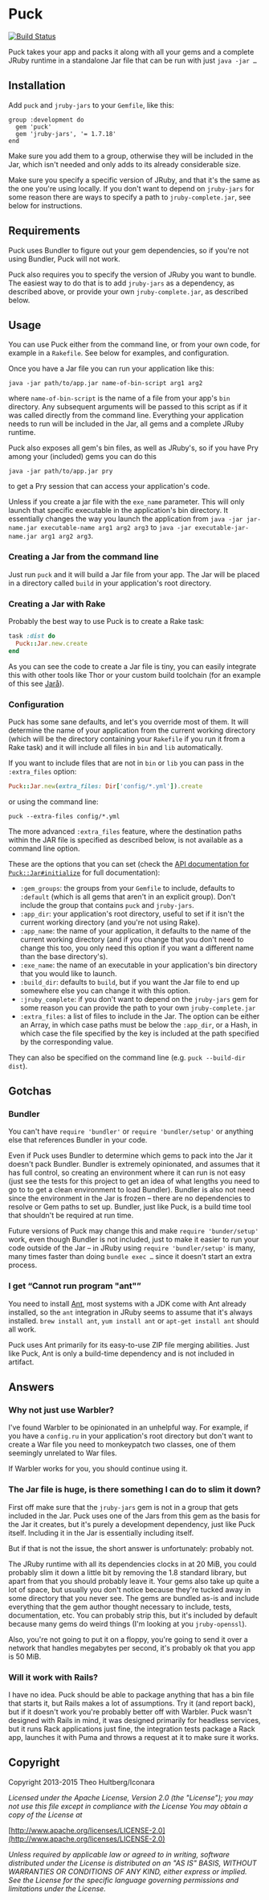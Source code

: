 # Puck

[![Build Status](https://travis-ci.org/iconara/puck.png?branch=master)](https://travis-ci.org/iconara/puck)

Puck takes your app and packs it along with all your gems and a complete JRuby runtime in a standalone Jar file that can be run with just `java -jar …`

## Installation

Add `puck` and `jruby-jars` to your `Gemfile`, like this:

    group :development do
      gem 'puck'
      gem 'jruby-jars', '= 1.7.18'
    end

Make sure you add them to a group, otherwise they will be included in the Jar, which isn't needed and only adds to its already considerable size.

Make sure you specify a specific version of JRuby, and that it's the same as the one you're using locally. If you don't want to depend on `jruby-jars` for some reason there are ways to specify a path to `jruby-complete.jar`, see below for instructions.

## Requirements

Puck uses Bundler to figure out your gem dependencies, so if you're not using Bundler, Puck will not work.

Puck also requires you to specify the version of JRuby you want to bundle. The easiest way to do that is to add `jruby-jars` as a dependency, as described above, or provide your own `jruby-complete.jar`, as described below.

## Usage

You can use Puck either from the command line, or from your own code, for example in a `Rakefile`. See below for examples, and configuration.

Once you have a Jar file you can run your application like this:

    java -jar path/to/app.jar name-of-bin-script arg1 arg2

where `name-of-bin-script` is the name of a file from your app's `bin` directory. Any subsequent arguments will be passed to this script as if it was called directly from the command line. Everything your application needs to run will be included in the Jar, all gems and a complete JRuby runtime.

Puck also exposes all gem's bin files, as well as JRuby's, so if you have Pry among your (included) gems you can do this

    java -jar path/to/app.jar pry

to get a Pry session that can access your application's code.

Unless if you create a jar file with the `exe_name` parameter. This will only launch that specific executable in the application's bin directory. It essentially changes the way you launch the application from `java -jar jar-name.jar executable-name arg1 arg2 arg3` to `java -jar executable-jar-name.jar arg1 arg2 arg3`.

### Creating a Jar from the command line

Just run `puck` and it will build a Jar file from your app. The Jar will be placed in a directory called `build` in your application's root directory.

### Creating a Jar with Rake

Probably the best way to use Puck is to create a Rake task:

```ruby
task :dist do
  Puck::Jar.new.create
end
```

As you can see the code to create a Jar file is tiny, you can easily integrate this with other tools like Thor or your custom build toolchain (for an example of this see [Jarå](https://github.com/burtcorp/jara)).

### Configuration

Puck has some sane defaults, and let's you override most of them. It will determine the name of your application from the current working directory (which will be the directory containing your `Rakefile` if you run it from a Rake task) and it will include all files in `bin` and `lib` automatically.

If you want to include files that are not in `bin` or `lib` you can pass in the `:extra_files` option:

```ruby
Puck::Jar.new(extra_files: Dir['config/*.yml']).create
```

or using the command line:

```
puck --extra-files config/*.yml
```

The more advanced `:extra_files` feature, where the destination paths within the JAR file is specified as described below, is not available as a command line option.

These are the options that you can set (check the [API documentation for `Puck::Jar#initialize`](http://rubydoc.info/github/iconara/puck/master/Puck/Jar#initialize-instance_method) for full documentation):

* `:gem_groups`: the groups from your `Gemfile` to include, defaults to `:default` (which is all gems that aren't in an explicit group). Don't include the group that contains `puck` and `jruby-jars`.
* `:app_dir`: your application's root directory, useful to set if it isn't the current working directory (and you're not using Rake).
* `:app_name`: the name of your application, it defaults to the name of the current working directory (and if you change that you don't need to change this too, you only need this option if you want a different name than the base directory's).
* `:exe_name`: the name of an executable in your application's bin directory that you would like to launch.
* `:build_dir`: defaults to `build`, but if you want the Jar file to end up somewhere else you can change it with this option.
* `:jruby_complete`: if you don't want to depend on the `jruby-jars` gem for some reason you can provide the path to your own `jruby-complete.jar`
* `:extra_files`: a list of files to include in the Jar. The option can be either an Array, in which case paths must be below the `:app_dir`, or a Hash, in which case the file specified by the key is included at the path specified by the corresponding value.

They can also be specified on the command line (e.g. `puck --build-dir dist`).

## Gotchas

### Bundler

You can't have `require 'bundler'` or `require 'bundler/setup'` or anything else that references Bundler in your code.

Even if Puck uses Bundler to determine which gems to pack into the Jar it doesn't pack Bundler. Bundler is extremely opinionated, and assumes that it has full control, so creating an environment where it can run is not easy (just see the tests for this project to get an idea of what lengths you need to go to to get a clean environment to load Bundler). Bundler is also not need since the environment in the Jar is frozen – there are no dependencies to resolve or Gem paths to set up. Bundler, just like Puck, is a build time tool that shouldn't be required at run time.

Future versions of Puck may change this and make `require 'bunder/setup'` work, even though Bundler is not included, just to make it easier to run your code outside of the Jar – in JRuby using `require 'bundler/setup'` is many, many times faster than doing `bundle exec …` since it doesn't start an extra process.

### I get “Cannot run program "ant"”

You need to install [Ant](http://ant.apache.org/), most systems with a JDK come with Ant already installed, so the `ant` integration in JRuby seems to assume that it's always installed. `brew install ant`, `yum install ant` or `apt-get install ant` should all work.

Puck uses Ant primarily for its easy-to-use ZIP file merging abilities. Just like Puck, Ant is only a build-time dependency and is not included in artifact.

## Answers

### Why not just use Warbler?

I've found Warbler to be opinionated in an unhelpful way. For example, if you have a `config.ru` in your application's root directory but don't want to create a War file you need to monkeypatch two classes, one of them seemingly unrelated to War files.

If Warbler works for you, you should continue using it.

### The Jar file is huge, is there something I can do to slim it down?

First off make sure that the `jruby-jars` gem is not in a group that gets included in the Jar. Puck uses one of the Jars from this gem as the basis for the Jar it creates, but it's purely a development dependency, just like Puck itself. Including it in the Jar is essentially including itself.

But if that is not the issue, the short answer is unfortunately: probably not.

The JRuby runtime with all its dependencies clocks in at 20 MiB, you could probably slim it down a little bit by removing the 1.8 standard library, but apart from that you should probably leave it. Your gems also take up quite a lot of space, but usually you don't notice because they're tucked away in some directory that you never see. The gems are bundled as-is and include everything that the gem author thought necessary to include, tests, documentation, etc. You can probably strip this, but it's included by default because many gems do weird things (I'm looking at you `jruby-openssl`).

Also, you're not going to put it on a floppy, you're going to send it over a network that handles megabytes per second, it's probably ok that you app is 50 MiB.

### Will it work with Rails?

I have no idea. Puck should be able to package anything that has a bin file that starts it, but Rails makes a lot of assumptions. Try it (and report back), but if it doesn't work you're probably better off with Warbler. Puck wasn't designed with Rails in mind, it was designed primarily for headless services, but it runs Rack applications just fine, the integration tests package a Rack app, launches it with Puma and throws a request at it to make sure it works.

## Copyright

Copyright 2013-2015 Theo Hultberg/Iconara

_Licensed under the Apache License, Version 2.0 (the "License"); you may not use this file except in compliance with the License You may obtain a copy of the License at_

[http://www.apache.org/licenses/LICENSE-2.0](http://www.apache.org/licenses/LICENSE-2.0)

_Unless required by applicable law or agreed to in writing, software distributed under the License is distributed on an "AS IS" BASIS, WITHOUT WARRANTIES OR CONDITIONS OF ANY KIND, either express or implied. See the License for the specific language governing permissions and limitations under the License._
